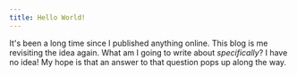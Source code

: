 ```yaml
---
title: Hello World!
---
```


It's been a long time since I published anything online. This blog is me
revisiting the idea again. What am I going to write about *specifically*? I
have no idea! My hope is that an answer to that question pops up along the way.
